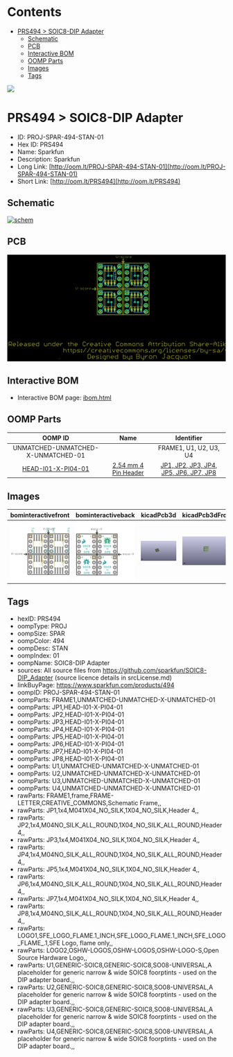 



Contents
========

* [PRS494 > SOIC8-DIP Adapter](#prs494--soic8-dip-adapter)
	* [Schematic](#schematic)
	* [PCB](#pcb)
	* [Interactive BOM](#interactive-bom)
	* [OOMP Parts](#oomp-parts)
	* [Images](#images)
	* [Tags](#tags)
  
![][im]
# PRS494 > SOIC8-DIP Adapter

- ID: PROJ-SPAR-494-STAN-01
- Hex ID: PRS494
- Name: Sparkfun
- Description: Sparkfun
- Long Link: [http://oom.lt/PROJ-SPAR-494-STAN-01](http://oom.lt/PROJ-SPAR-494-STAN-01)
- Short Link: [http://oom.lt/PRS494](http://oom.lt/PRS494)

## Schematic
  
[![schem](eagleSchemImage.png)](eagleSchemImage.png)
## PCB
  
[![pcb](eagleImage.png)](eagleImage.png)
## Interactive BOM

- Interactive BOM page: [ibom.html](https://htmlpreview.github.io/?https://github.com/oomlout/oomlout_OOMP_projects/blob/main/PROJ-SPAR-494-STAN-01/kicad/bom/ibom.html)

## OOMP Parts
  

|OOMP ID|Name|Identifier|
| :---: | :---: | :---: |
|UNMATCHED-UNMATCHED-X-UNMATCHED-01||FRAME1, U1, U2, U3, U4|
|[HEAD-I01-X-PI04-01](https://github.com/oomlout/oomlout_OOMP_parts/tree/main/HEAD-I01-X-PI04-01/)|[2.54 mm 4 Pin Header](https://github.com/oomlout/oomlout_OOMP_parts/tree/main/HEAD-I01-X-PI04-01/)|[JP1, JP2, JP3, JP4, JP5, JP6, JP7, JP8](https://github.com/oomlout/oomlout_OOMP_parts/tree/main/HEAD-I01-X-PI04-01/)|

## Images
  
  

|bominteractivefront|bominteractiveback|kicadPcb3d|kicadPcb3dFront|kicadPcb3dBack|kicadSchem|eagleImage|eagleSchemImage|pcbdraw|pcbdrawback|
| :---: | :---: | :---: | :---: | :---: | :---: | :---: | :---: | :---: | :---: |
|[![bominteractivefront](bomFront_140.png)](bomFront.png)|[![bominteractiveback](bomBack_140.png)](bomBack.png)|[![kicadPcb3d](kicadPcb3d_140.png)](kicadPcb3d.png)|[![kicadPcb3dFront](kicadPcb3dFront_140.png)](kicadPcb3dFront.png)|[![kicadPcb3dBack](kicadPcb3dBack_140.png)](kicadPcb3dBack.png)|[![kicadSchem](kicadSchem_140.png)](kicadSchem.png)|[![eagleImage](eagleImage_140.png)](eagleImage.png)|[![eagleSchemImage](eagleSchemImage_140.png)](eagleSchemImage.png)|[![pcbdraw](pcbdraw_140.png)](pcbdraw.png)|[![pcbdrawback](pcbdrawBack_140.png)](pcbdrawBack.png)|

## Tags

- hexID: PRS494
- oompType: PROJ
- oompSize: SPAR
- oompColor: 494
- oompDesc: STAN
- oompIndex: 01
- oompName: SOIC8-DIP Adapter
- sources: All source files from https://github.com/sparkfun/SOIC8-DIP_Adapter (source licence details in srcLicense.md)
- linkBuyPage: https://www.sparkfun.com/products/494
- oompID: PROJ-SPAR-494-STAN-01
- oompParts: FRAME1,UNMATCHED-UNMATCHED-X-UNMATCHED-01
- oompParts: JP1,HEAD-I01-X-PI04-01
- oompParts: JP2,HEAD-I01-X-PI04-01
- oompParts: JP3,HEAD-I01-X-PI04-01
- oompParts: JP4,HEAD-I01-X-PI04-01
- oompParts: JP5,HEAD-I01-X-PI04-01
- oompParts: JP6,HEAD-I01-X-PI04-01
- oompParts: JP7,HEAD-I01-X-PI04-01
- oompParts: JP8,HEAD-I01-X-PI04-01
- oompParts: U1,UNMATCHED-UNMATCHED-X-UNMATCHED-01
- oompParts: U2,UNMATCHED-UNMATCHED-X-UNMATCHED-01
- oompParts: U3,UNMATCHED-UNMATCHED-X-UNMATCHED-01
- oompParts: U4,UNMATCHED-UNMATCHED-X-UNMATCHED-01
- rawParts: FRAME1,frame,FRAME-LETTER,CREATIVE_COMMONS,Schematic Frame,,
- rawParts: JP1,1x4,M041X04_NO_SILK,1X04_NO_SILK,Header 4,,
- rawParts: JP2,1x4,M04NO_SILK_ALL_ROUND,1X04_NO_SILK_ALL_ROUND,Header 4,,
- rawParts: JP3,1x4,M041X04_NO_SILK,1X04_NO_SILK,Header 4,,
- rawParts: JP4,1x4,M04NO_SILK_ALL_ROUND,1X04_NO_SILK_ALL_ROUND,Header 4,,
- rawParts: JP5,1x4,M041X04_NO_SILK,1X04_NO_SILK,Header 4,,
- rawParts: JP6,1x4,M04NO_SILK_ALL_ROUND,1X04_NO_SILK_ALL_ROUND,Header 4,,
- rawParts: JP7,1x4,M041X04_NO_SILK,1X04_NO_SILK,Header 4,,
- rawParts: JP8,1x4,M04NO_SILK_ALL_ROUND,1X04_NO_SILK_ALL_ROUND,Header 4,,
- rawParts: LOGO1,SFE_LOGO_FLAME.1_INCH,SFE_LOGO_FLAME.1_INCH,SFE_LOGO_FLAME_.1,SFE Logo, flame only,,
- rawParts: LOGO2,OSHW-LOGOS,OSHW-LOGOS,OSHW-LOGO-S,Open Source Hardware Logo,,
- rawParts: U1,GENERIC-SOIC8,GENERIC-SOIC8,SO08-UNIVERSAL,A placeholder for generic narrow & wide SOIC8 foorptints - used on the DIP adapter board.,,
- rawParts: U2,GENERIC-SOIC8,GENERIC-SOIC8,SO08-UNIVERSAL,A placeholder for generic narrow & wide SOIC8 foorptints - used on the DIP adapter board.,,
- rawParts: U3,GENERIC-SOIC8,GENERIC-SOIC8,SO08-UNIVERSAL,A placeholder for generic narrow & wide SOIC8 foorptints - used on the DIP adapter board.,,
- rawParts: U4,GENERIC-SOIC8,GENERIC-SOIC8,SO08-UNIVERSAL,A placeholder for generic narrow & wide SOIC8 foorptints - used on the DIP adapter board.,,



[im]: kicadPcb3d_450.png
